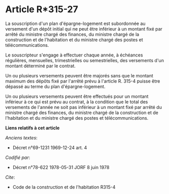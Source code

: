 # Article R*315-27

La souscription d'un plan d'épargne-logement est subordonnée au versement d'un dépôt initial qui ne peut être inférieur à un
montant fixé par arrêté du ministre chargé des finances, du ministre chargé de la construction et de l'habitation et du
ministre chargé des postes et télécommunications.

Le souscripteur s'engage à effectuer chaque année, à échéances régulières, mensuelles, trimestrielles ou semestrielles, des
versements d'un montant déterminé par le contrat.

Un ou plusieurs versements peuvent être majorés sans que le montant maximum des dépôts fixé par l'arrêté prévu à l'article R.
315-4 puisse être dépassé au terme du plan d'épargne-logement.

Un ou plusieurs versements peuvent être effectués pour un montant inférieur à ce qui est prévu au contrat, à la condition que
le total des versements de l'année ne soit pas inférieur à un montant fixé par arrêté du ministre chargé des finances, du
ministre chargé de la construction et de l'habitation et du ministre chargé des postes et télécommunications.

**Liens relatifs à cet article**

_Anciens textes_:

  - Décret n°69-1231 1969-12-24 art. 4

_Codifié par_:

  - Décret n°78-622 1978-05-31 JORF 8 juin 1978

_Cite_:

  - Code de la construction et de l'habitation R315-4
